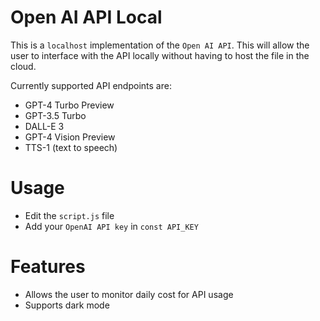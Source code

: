 # Open AI API Local 
This is a `localhost` implementation of the `Open AI API`. This will allow the user to interface with the API locally without having to host the file in the cloud. 

Currently supported API endpoints are:
- GPT-4 Turbo Preview
- GPT-3.5 Turbo
- DALL-E 3
- GPT-4 Vision Preview
- TTS-1 (text to speech)

# Usage
- Edit the `script.js` file 
- Add your `OpenAI API key` in `const API_KEY`

# Features
- Allows the user to monitor daily cost for API usage
- Supports dark mode